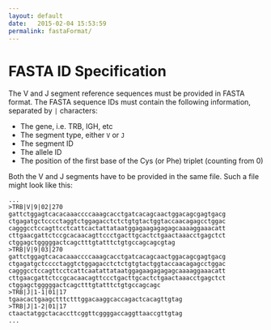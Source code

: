 ```yaml
---
layout: default
date:   2015-02-04 15:53:59
permalink: fastaFormat/
---
```

# FASTA ID Specification

The V and J segment reference sequences must be provided in FASTA format. The FASTA sequence IDs must contain the following information, separated by ```|``` characters:

 * The gene, i.e. TRB, IGH, etc
 * The segment type, either ```V``` or ```J```
 * The segment ID
 * The allele ID
 * The position of the first base of the Cys (or Phe) triplet (counting from 0)

Both the V and J segments have to be provided in the same file. Such a file might look like this:

    ...
    >TRB|V|9|02|270
    gattctggagtcacacaaaccccaaagcacctgatcacagcaactggacagcgagtgacg
    ctgagatgctcccctaggtctggagacctctctgtgtactggtaccaacagagcctggac
    cagggcctccagttcctcattcactattataatggagaagagagagcaaaaggaaacatt
    cttgaacgattctccgcacaacagttccctgacttgcactctgaactaaacctgagctct
    ctggagctgggggactcagctttgtatttctgtgccagcagcgtag
    >TRB|V|9|03|270
    gattctggagtcacacaaaccccaaagcacctgatcacagcaactggacagcgagtgacg
    ctgagatgctcccctaggtctggagacctctctgtgtactggtaccaacagagcctggac
    cagggcctccagttcctcattcaatattataatggagaagagagagcaaaaggaaacatt
    cttgaacgattctccgcacaacagttccctgacttgcactctgaactaaacctgagctct
    ctggagctgggggactcagctttgtatttctgtgccagcagc
    >TRB|J|1-1|01|17
    tgaacactgaagctttctttggacaaggcaccagactcacagttgtag
    >TRB|J|1-2|01|17
    ctaactatggctacaccttcggttcggggaccaggttaaccgttgtag
    ...
